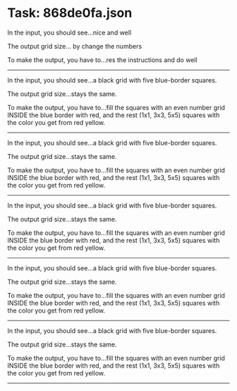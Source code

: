 # Task: 868de0fa.json

In the input, you should see...nice and well

The output grid size... by change the numbers

To make the output, you have to...res the instructions and do well

---

In the input, you should see...a black grid with five blue-border squares.

The output grid size...stays the same.

To make the output, you have to...fill the squares with an even number grid INSIDE the blue border with red, and the rest (1x1, 3x3, 5x5) squares with the color you get from red   yellow.

---

In the input, you should see...a black grid with five blue-border squares.

The output grid size...stays the same.

To make the output, you have to...fill the squares with an even number grid INSIDE the blue border with red, and the rest (1x1, 3x3, 5x5) squares with the color you get from red   yellow.

---

In the input, you should see...a black grid with five blue-border squares.

The output grid size...stays the same.

To make the output, you have to...fill the squares with an even number grid INSIDE the blue border with red, and the rest (1x1, 3x3, 5x5) squares with the color you get from red   yellow.

---

In the input, you should see...a black grid with five blue-border squares.

The output grid size...stays the same.

To make the output, you have to...fill the squares with an even number grid INSIDE the blue border with red, and the rest (1x1, 3x3, 5x5) squares with the color you get from red   yellow.

---

In the input, you should see...a black grid with five blue-border squares.

The output grid size...stays the same.

To make the output, you have to...fill the squares with an even number grid INSIDE the blue border with red, and the rest (1x1, 3x3, 5x5) squares with the color you get from red   yellow.

---

